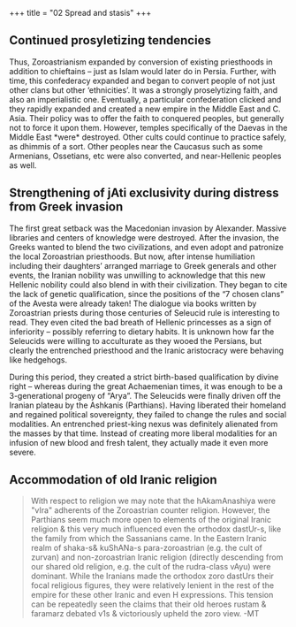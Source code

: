 +++
title = "02 Spread and stasis"
+++

## Continued prosyletizing tendencies

Thus, Zoroastrianism expanded by conversion of existing priesthoods in addition to chieftains – just as Islam would later do in Persia. Further, with time, this confederacy expanded and began to convert people of not just other clans but other ‘ethnicities’. It was a strongly proselytizing faith, and also an imperialistic one. Eventually, a particular confederation clicked and they rapidly expanded and created a new empire in the Middle East and C. Asia. Their policy was to offer the faith to conquered peoples, but generally not to force it upon them. However, temples specifically of the Daevas in the Middle East \*were\* destroyed. Other cults could continue to practice safely, as dhimmis of a sort. Other peoples near the Caucasus such as some Armenians, Ossetians, etc were also converted, and near-Hellenic peoples as well.

## Strengthening of jAti exclusivity during distress from Greek invasion

The first great setback was the Macedonian invasion by Alexander. Massive libraries and centers of knowledge were destroyed. After the invasion, the Greeks wanted to blend the two civilizations, and even adopt and patronize the local Zoroastrian priesthoods. But now, after intense humiliation including their daughters’ arranged marriage to Greek generals and other events, the Iranian nobility was unwilling to acknowledge that this new Hellenic nobility could also blend in with their civilization. They began to cite the lack of genetic qualification, since the positions of the “7 chosen clans” of the Avesta were already taken! The dialogue via books written by Zoroastrian priests during those centuries of Seleucid rule is interesting to read. They even cited the bad breath of Hellenic princesses as a sign of inferiority – possibly referring to dietary habits. It is unknown how far the Seleucids were willing to acculturate as they wooed the Persians, but clearly the entrenched priesthood and the Iranic aristocracy were behaving like hedgehogs.

During this period, they created a strict birth-based qualification by divine right – whereas during the great Achaemenian times, it was enough to be a 3-generational progeny of “Arya”. The Seleucids were finally driven off the Iranian plateau by the Ashkanis (Parthians). Having liberated their homeland and regained political sovereignty, they failed to change the rules and social modalities. An entrenched priest-king nexus was definitely alienated from the masses by that time. Instead of creating more liberal modalities for an infusion of new blood and fresh talent, they actually made it even more severe.

## Accommodation of old Iranic religion
> With respect to religion we may note that the hAkamAnashiya were "vIra" adherents of the Zoroastrian counter religion. However, the Parthians seem much more open to elements of the original Iranic religion & this very much influenced even the orthodox dastUr-s, like the family from which the Sassanians came. In the Eastern Iranic realm of shaka-s& kuShANa-s para-zoroastrian (e.g. the cult of zurvan) and non-zoroastrian Iranic religion (directly descending from our shared old religion, e.g. the cult of the rudra-class vAyu) were dominant. While the Iranians made the orthodox zoro dastUrs their focal religious figures, they were relatively lenient in the rest of the empire for these other Iranic and even H expressions. This tension can be repeatedly seen the claims that their old heroes rustam & faramarz debated v1s & victoriously upheld the zoro view. -MT
  
